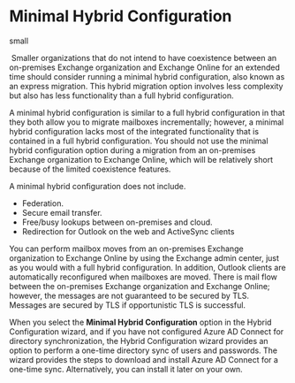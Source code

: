 # Minimal Hybrid Configuration

small

 Smaller organizations that do not intend to have coexistence between an on-premises Exchange organization and Exchange Online for an extended time should consider running a minimal hybrid configuration, also known as an express migration. This hybrid migration option involves less complexity but also has less functionality than a full hybrid configuration.

A minimal hybrid configuration is similar to a full hybrid configuration in that they both allow you to migrate mailboxes incrementally; however, a minimal hybrid configuration lacks most of the integrated functionality that is contained in a full hybrid configuration. You should not use the minimal hybrid configuration option during a migration from an on-premises Exchange organization to Exchange Online, which will be relatively short because of the limited coexistence features.

A minimal hybrid configuration does not include.

 *  Federation.
 *  Secure email transfer.
 *  Free/busy lookups between on-premises and cloud.
 *  Redirection for Outlook on the web and ActiveSync clients

You can perform mailbox moves from an on-premises Exchange organization to Exchange Online by using the Exchange admin center, just as you would with a full hybrid configuration. In addition, Outlook clients are automatically reconfigured when mailboxes are moved. There is mail flow between the on-premises Exchange organization and Exchange Online; however, the messages are not guaranteed to be secured by TLS. Messages are secured by TLS if opportunistic TLS is successful.

When you select the **Minimal Hybrid Configuration** option in the Hybrid Configuration wizard, and if you have not configured Azure AD Connect for directory synchronization, the Hybrid Configuration wizard provides an option to perform a one-time directory sync of users and passwords. The wizard provides the steps to download and install Azure AD Connect for a one-time sync. Alternatively, you can install it later on your own.

‎